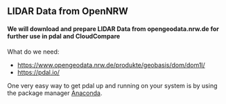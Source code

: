 ## LIDAR Data from OpenNRW

#### We will download and prepare LIDAR Data from opengeodata.nrw.de for further use in pdal and CloudCompare

What do we need:
- https://www.opengeodata.nrw.de/produkte/geobasis/dom/dom1l/
- https://pdal.io/

One very easy way to get pdal up and running on your system is by using the package manager [Anaconda](https://www.anaconda.com/).


<!--stackedit_data:
eyJoaXN0b3J5IjpbLTQ3OTAwOTYwXX0=
-->